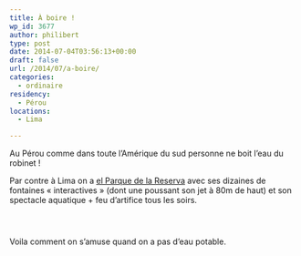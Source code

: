 ```yaml
---
title: À boire !
wp_id: 3677
author: philibert
type: post
date: 2014-07-04T03:56:13+00:00
draft: false
url: /2014/07/a-boire/
categories:
  - ordinaire
residency:
  - Pérou
locations:
  - Lima

---
```

Au Pérou comme dans toute l&rsquo;Amérique du sud personne ne boit l&rsquo;eau du robinet !

Par contre à Lima on a <a href="http://en.m.wikipedia.org/wiki/Park_of_the_Reserve" target="blank">el Parque de la Reserva</a> avec ses dizaines de fontaines « interactives » (dont une poussant son jet à 80m de haut) et son spectacle aquatique + feu d&rsquo;artifice tous les soirs.

<div class="gallery-container">
  <div class="gallery">
    <figure class="image-frame landscape"> <img src="/uploads/2014/07/20140703-225302-82382219-650x487.jpg" alt="" /> </figure> <figure class="image-frame landscape"> <img src="/uploads/2014/07/20140703-225301-82381575-650x487.jpg" alt="" /> </figure> <figure class="image-frame landscape"> <img src="/uploads/2014/07/20140703-225302-82382893-650x487.jpg" alt="" /> </figure>
  </div>
</div>

Voila comment on s&rsquo;amuse quand on a pas d&rsquo;eau potable.